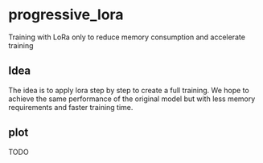 # progressive_lora

Training with LoRa only to reduce memory consumption and accelerate training


## Idea 

The idea is to apply lora step by step to create a full training. We hope to achieve the same performance of the original model but with less memory requirements and faster training time.

## plot

TODO
